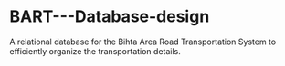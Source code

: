 # BART---Database-design
A relational database for the Bihta Area Road Transportation System to efficiently organize the transportation details.
